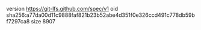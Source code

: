 version https://git-lfs.github.com/spec/v1
oid sha256:a77da00d11c9888faf821b23b52abe4d351f0e326ccd491c778db59bf7297ca8
size 8907
